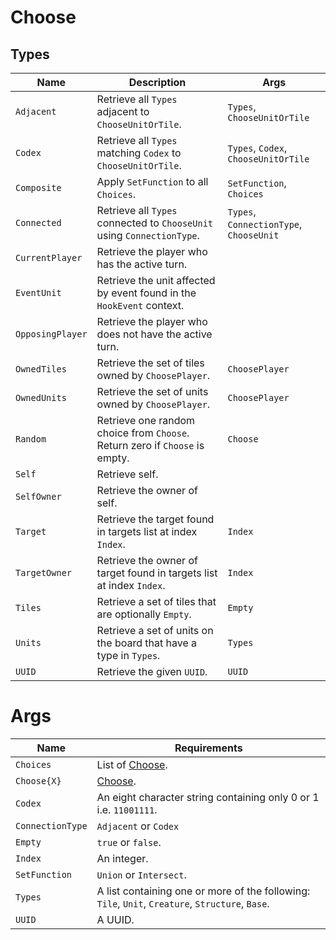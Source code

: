 # Choose

## Types

| **Name**         | **Description**                                                             | **Args**                                  |
|------------------|-----------------------------------------------------------------------------|-------------------------------------------|
| `Adjacent`       | Retrieve all `Types` adjacent to `ChooseUnitOrTile`.                        | `Types`, `ChooseUnitOrTile`               |
| `Codex`          | Retrieve all `Types` matching `Codex` to `ChooseUnitOrTile`.                | `Types`, `Codex`, `ChooseUnitOrTile`      |
| `Composite`      | Apply `SetFunction` to all `Choices`.                                       | `SetFunction`, `Choices`                  |
| `Connected`      | Retrieve all `Types` connected to `ChooseUnit` using `ConnectionType`.      | `Types`, `ConnectionType`, `ChooseUnit`   |
| `CurrentPlayer`  | Retrieve the player who has the active turn.                                |                                           |
| `EventUnit`      | Retrieve the unit affected by event found in the `HookEvent` context.       |                                           |
| `OpposingPlayer` | Retrieve the player who does not have the active turn.                      |                                           |
| `OwnedTiles`     | Retrieve the set of tiles owned by `ChoosePlayer`.                          | `ChoosePlayer`                            |
| `OwnedUnits`     | Retrieve the set of units owned by `ChoosePlayer`.                          | `ChoosePlayer`                            |
| `Random`         | Retrieve one random choice from `Choose`. Return zero if `Choose` is empty. | `Choose`                                  |
| `Self`           | Retrieve self.                                                              |                                           |
| `SelfOwner`      | Retrieve the owner of self.                                                 |                                           |
| `Target`         | Retrieve the target found in targets list at index `Index`.                 | `Index`                                   |
| `TargetOwner`    | Retrieve the owner of target found in targets list at index `Index`.        | `Index`                                   |
| `Tiles`          | Retrieve a set of tiles that are optionally `Empty`.                        | `Empty`                                   |
| `Units`          | Retrieve a set of units on the board that have a type in `Types`.           | `Types`                                   |
| `UUID`           | Retrieve the given `UUID`.                                                  | `UUID`                                    |

# Args

| **Name**           | **Requirements**                                                                                 |
|--------------------|--------------------------------------------------------------------------------------------------|
| `Choices`          | List of [Choose](.).                                                                             |
| `Choose{X}`        | [Choose](.).                                                                                     |
| `Codex`            | An eight character string containing only 0 or 1 i.e. `11001111`.                                |
| `ConnectionType`   | `Adjacent` or `Codex`                                                                            |
| `Empty`            | `true` or `false`.                                                                               |
| `Index`            | An integer.                                                                                      |
| `SetFunction`      | `Union` or `Intersect`.                                                                          |
| `Types`            | A list containing one or more of the following: `Tile`, `Unit`, `Creature`, `Structure`, `Base`. |
| `UUID`             | A UUID.                                                                                          |
